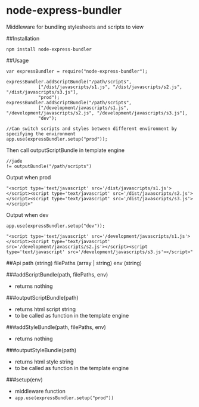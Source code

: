 # node-express-bundler
Middleware for bundling stylesheets and scripts to view

##Installation
```
npm install node-express-bundler
```

##Usage
```
var expressBundler = require("node-express-bundler");

expressBundler.addScriptBundle("/path/scripts", 
			["/dist/javascripts/s1.js", "/dist/javascripts/s2.js", "/dist/javascripts/s3.js"], 
			"prod");
expressBundler.addScriptBundle("/path/scripts", 
			["/development/javascripts/s1.js", "/development/javascripts/s2.js", "/development/javascripts/s3.js"], 
			"dev");

//Can switch scripts and styles between different environment by specifying the environment
app.use(expressBundler.setup("prod"));
```

Then call outputScriptBundle in template engine

```
//jade
!= outputBundle("/path/scripts")
```

Output when prod
```
"<script type='text/javascript' src='/dist/javascripts/s1.js'></script><script type='text/javascript' src='/dist/javascripts/s2.js'></script><script type='text/javascript' src='/dist/javascripts/s3.js'></script>"
```

Output when dev
```
app.use(expressBundler.setup("dev"));
```
```
"<script type='text/javascript' src='/development/javascripts/s1.js'></script><script type='text/javascript' src='/development/javascripts/s2.js'></script><script type='text/javascript' src='/development/javascripts/s3.js'></script>"
```

##Api
path (string)
filePaths (array | string)
env (string)

###addScriptBundle(path, filePaths, env)
  - returns nothing
  
###outputScriptBundle(path)
  - returns html script string
  - to be called as function in the template engine
  
###addStyleBundle(path, filePaths, env)
  - returns nothing
  
###outputStyleBundle(path)
  - returns html style string
  - to be called as function in the template engine
  
###setup(env)
  - middleware function
  - `app.use(expressBundler.setup("prod"))`

